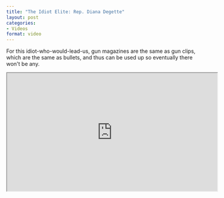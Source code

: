```yaml
---
title: "The Idiot Elite: Rep. Diana Degette"
layout: post
categories:
- Videos
format: video
---
```


For this idiot-who-would-lead-us, gun magazines are the same as gun clips, which are the same as bullets, and thus can be used up so eventually there won't be any.

<iframe width="560" height="315" src="https://www.youtube.com/embed/Mxtu228bYFw?si=OM-sRqIKzxXt1vIF" title="The Idiot Elite: Rep. Diana Degette" allow="accelerometer; autoplay; clipboard-write; encrypted-media; gyroscope; picture-in-picture; web-share" referrerpolicy="strict-origin-when-cross-origin" allowfullscreen></iframe>
